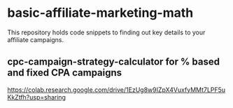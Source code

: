 # basic-affiliate-marketing-math
This repository holds code snippets to finding out key details to your affiliate campaigns.

## cpc-campaign-strategy-calculator for % based and fixed CPA campaigns
https://colab.research.google.com/drive/1EzUg8w9IZpX4VuxfyMMt7LPF5uKkZtfh?usp=sharing
